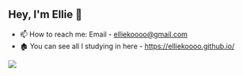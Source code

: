 ## Hey, I'm Ellie 👋

- 📫 How to reach me: Email - elliekoooo@gmail.com
- 🏚 You can see all I studying in here - https://elliekoooo.github.io/


<a href="github.com/elliekoooo">
<img align="center" src="https://github-readme-stats.vercel.app/api?username=elliekoooo&&show_icons=true&theme=light&hide_langs_below=1"></a>
 
